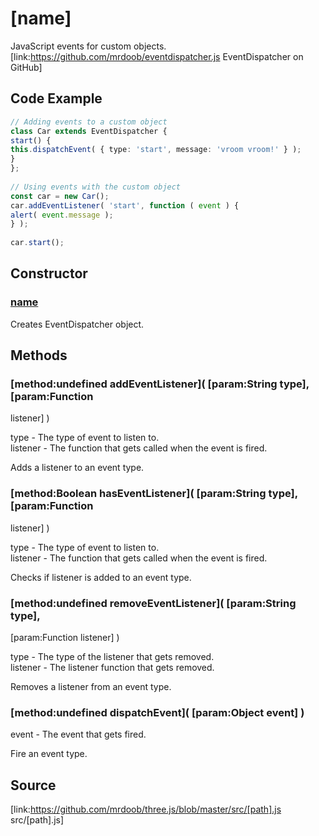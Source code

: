 # [name]

JavaScript events for custom objects.  
[link:https://github.com/mrdoob/eventdispatcher.js EventDispatcher on GitHub]

## Code Example

  
```ts  
// Adding events to a custom object  
class Car extends EventDispatcher {  
start() {  
this.dispatchEvent( { type: 'start', message: 'vroom vroom!' } );  
}  
};  
  
// Using events with the custom object  
const car = new Car();  
car.addEventListener( 'start', function ( event ) {  
alert( event.message );  
} );  
  
car.start();  
```  

## Constructor

### [name]()

Creates EventDispatcher object.

## Methods

### [method:undefined addEventListener]( [param:String type], [param:Function
listener] )

type - The type of event to listen to.  
listener - The function that gets called when the event is fired.

Adds a listener to an event type.

### [method:Boolean hasEventListener]( [param:String type], [param:Function
listener] )

type - The type of event to listen to.  
listener - The function that gets called when the event is fired.

Checks if listener is added to an event type.

### [method:undefined removeEventListener]( [param:String type],
[param:Function listener] )

type - The type of the listener that gets removed.  
listener - The listener function that gets removed.

Removes a listener from an event type.

### [method:undefined dispatchEvent]( [param:Object event] )

event - The event that gets fired.

Fire an event type.

## Source

[link:https://github.com/mrdoob/three.js/blob/master/src/[path].js
src/[path].js]

